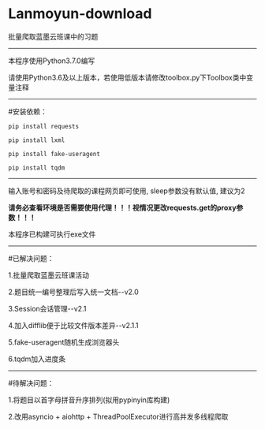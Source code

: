 # Lanmoyun-download

批量爬取蓝墨云班课中的习题

----

本程序使用Python3.7.0编写

请使用Python3.6及以上版本，若使用低版本请修改toolbox.py下Toolbox类中变量注释

----

#安装依赖：

`pip install requests`
  
`pip install lxml`

`pip install fake-useragent`

`pip install tqdm`

----

输入账号和密码及待爬取的课程网页即可使用, sleep参数没有默认值, 建议为2

**请务必查看环境是否需要使用代理！！！视情况更改requests.get的proxy参数！！！**

本程序已构建可执行exe文件

----

#已解决问题：

1.批量爬取蓝墨云班课活动

2.题目统一编号整理后写入统一文档--v2.0

3.Session会话管理--v2.1

4.加入difflib便于比较文件版本差异--v2.1.1

5.fake-useragent随机生成浏览器头

6.tqdm加入进度条

----

#待解决问题：

1.将题目以首字母拼音升序排列(拟用pypinyin库构建)

2.改用asyncio + aiohttp + ThreadPoolExecutor进行高并发多线程爬取
